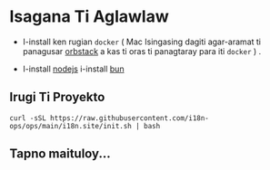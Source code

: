 # Isagana Ti Aglawlaw

* I-install ken rugian `docker` ( Mac Isingasing dagiti agar-aramat ti panagusar [orbstack](https://orbstack.dev) a kas ti oras ti panagtaray para iti `docker` ) .

* I-install [nodejs](https://nodejs.org/en/download/package-manager) i-install [bun](https://bun.sh/docs/installation)

## Irugi Ti Proyekto

```
curl -sSL https://raw.githubusercontent.com/i18n-ops/ops/main/i18n.site/init.sh | bash
```

## Tapno maituloy...